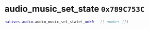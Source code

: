 # audio_music_set_state `0x789C753C`

```lua
natives.audio.audio_music_set_state(_unk0 --[[ number ]])
```
